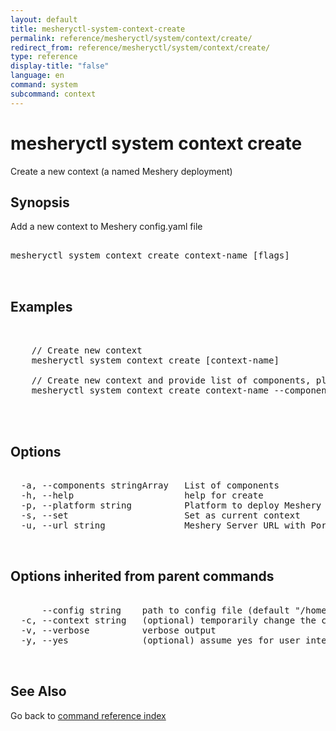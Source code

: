 ```yaml
---
layout: default
title: mesheryctl-system-context-create
permalink: reference/mesheryctl/system/context/create/
redirect_from: reference/mesheryctl/system/context/create/
type: reference
display-title: "false"
language: en
command: system
subcommand: context
---
```


# mesheryctl system context create

Create a new context (a named Meshery deployment)

## Synopsis

Add a new context to Meshery config.yaml file

<pre class='codeblock-pre'>
<div class='codeblock'>
mesheryctl system context create context-name [flags]

</div>
</pre> 

## Examples

<pre class='codeblock-pre'>
<div class='codeblock'>

	// Create new context
	mesheryctl system context create [context-name]

	// Create new context and provide list of components, platform & URL
	mesheryctl system context create context-name --components meshery-osm --platform docker --url http://localhost:9081 --set --yes
	

</div>
</pre> 

## Options

<pre class='codeblock-pre'>
<div class='codeblock'>
  -a, --components stringArray   List of components
  -h, --help                     help for create
  -p, --platform string          Platform to deploy Meshery
  -s, --set                      Set as current context
  -u, --url string               Meshery Server URL with Port

</div>
</pre>

## Options inherited from parent commands

<pre class='codeblock-pre'>
<div class='codeblock'>
      --config string    path to config file (default "/home/admin-pc/.meshery/config.yaml")
  -c, --context string   (optional) temporarily change the current context.
  -v, --verbose          verbose output
  -y, --yes              (optional) assume yes for user interactive prompts.

</div>
</pre>

## See Also

Go back to [command reference index](/reference/mesheryctl/) 
